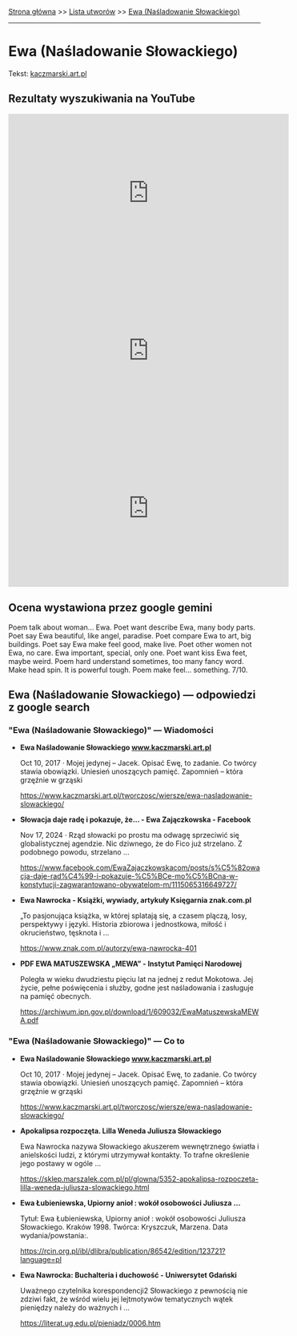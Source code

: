 [Strona główna](../index.md) >> [Lista utworów](../list.md) >> [Ewa (Naśladowanie Słowackiego)](153.md)

---

# Ewa (Naśladowanie Słowackiego)

Tekst: [kaczmarski.art.pl](https://www.kaczmarski.art.pl/tworczosc/wiersze/ewa-nasladowanie-slowackiego/)

## Rezultaty wyszukiwania na YouTube

<iframe width="560" height="315" src="https://www.youtube.com/embed/CbgDBzEse2I?si=IdontcarewhotheIRSsendsImnotpayingtaxes" title="YouTube video player" frameborder="0" allow="accelerometer; autoplay; clipboard-write; encrypted-media; gyroscope; picture-in-picture; web-share" referrerpolicy="strict-origin-when-cross-origin" allowfullscreen></iframe>

<iframe width="560" height="315" src="https://www.youtube.com/embed/b1dejh2HIyU?si=IdontcarewhotheIRSsendsImnotpayingtaxes" title="YouTube video player" frameborder="0" allow="accelerometer; autoplay; clipboard-write; encrypted-media; gyroscope; picture-in-picture; web-share" referrerpolicy="strict-origin-when-cross-origin" allowfullscreen></iframe>

<iframe width="560" height="315" src="https://www.youtube.com/embed/-YGS9vhmFS0?si=IdontcarewhotheIRSsendsImnotpayingtaxes" title="YouTube video player" frameborder="0" allow="accelerometer; autoplay; clipboard-write; encrypted-media; gyroscope; picture-in-picture; web-share" referrerpolicy="strict-origin-when-cross-origin" allowfullscreen></iframe>

## Ocena wystawiona przez google gemini

Poem talk about woman... Ewa. Poet want describe Ewa, many body parts. Poet say Ewa beautiful, like angel, paradise. Poet compare Ewa to art, big buildings. Poet say Ewa make feel good, make live. Poet other women not Ewa, no care. Ewa important, special, only one. Poet want kiss Ewa feet, maybe weird.  Poem hard understand sometimes, too many fancy word. Make head spin. It is powerful tough. Poem make feel... something. 7/10.


## Ewa (Naśladowanie Słowackiego) — odpowiedzi z google search

### "Ewa (Naśladowanie Słowackiego)" — Wiadomości

- **Ewa Naśladowanie Słowackiego www.kaczmarski.art.pl**

    Oct 10, 2017  ·  Mojej jedynej – Jacek. Opisać Ewę, to zadanie. Co twórcy stawia obowiązki. Uniesień unoszących pamięć. Zapomnień – która grzęźnie w grząski 

   <https://www.kaczmarski.art.pl/tworczosc/wiersze/ewa-nasladowanie-slowackiego/>
- **Słowacja daje radę i pokazuje, że... - Ewa Zajączkowska - Facebook**

    Nov 17, 2024  ·  Rząd słowacki po prostu ma odwagę sprzeciwić się globalistycznej agendzie. Nic dziwnego, że do Fico już strzelano. Z podobnego powodu, strzelano ... 

   <https://www.facebook.com/EwaZajaczkowskacom/posts/s%C5%82owacja-daje-rad%C4%99-i-pokazuje-%C5%BCe-mo%C5%BCna-w-konstytucji-zagwarantowano-obywatelom-m/1115065316649727/>
- **Ewa Nawrocka - Książki, wywiady, artykuły  Księgarnia znak.com.pl**

    „To pasjonująca książka, w której splatają się, a czasem plączą, losy, perspektywy i języki. Historia zbiorowa i jednostkowa, miłość i okrucieństwo, tęsknota i ... 

   <https://www.znak.com.pl/autorzy/ewa-nawrocka-401>
- **PDF EWA MATUSZEWSKA „MEWA” - Instytut Pamięci Narodowej**

    Poległa w wieku dwudziestu pięciu lat na jednej z redut Mokotowa. Jej życie, pełne poświęcenia i służby, godne jest naśladowania i zasługuje na pamięć obecnych. 

   <https://archiwum.ipn.gov.pl/download/1/609032/EwaMatuszewskaMEWA.pdf>

### "Ewa (Naśladowanie Słowackiego)" — Co to

- **Ewa Naśladowanie Słowackiego www.kaczmarski.art.pl**

    Oct 10, 2017  ·  Mojej jedynej – Jacek. Opisać Ewę, to zadanie. Co twórcy stawia obowiązki. Uniesień unoszących pamięć. Zapomnień – która grzęźnie w grząski 

   <https://www.kaczmarski.art.pl/tworczosc/wiersze/ewa-nasladowanie-slowackiego/>
- **Apokalipsa rozpoczęta. Lilla Weneda Juliusza Słowackiego**

    Ewa Nawrocka nazywa Słowackiego akuszerem wewnętrznego światła i anielskości ludzi, z którymi utrzymywał kontakty. To trafne określenie jego postawy w ogóle ... 

   <https://sklep.marszalek.com.pl/pl/glowna/5352-apokalipsa-rozpoczeta-lilla-weneda-juliusza-slowackiego.html>
- **Ewa Łubieniewska, Upiorny anioł : wokół osobowości Juliusza ...**

    Tytuł: Ewa Łubieniewska, Upiorny anioł : wokół osobowości Juliusza Słowackiego. Kraków 1998. Twórca: Kryszczuk, Marzena. Data wydania/powstania:. 

   <https://rcin.org.pl/ibl/dlibra/publication/86542/edition/123721?language=pl>
- **Ewa Nawrocka: Buchalteria i duchowość -  Uniwersytet Gdański**

    Uważnego czytelnika korespondencji2 Słowackiego z pewnością nie zdziwi fakt, że wśród wielu jej lejtmotywów tematycznych wątek pieniędzy należy do ważnych i ... 

   <https://literat.ug.edu.pl/pieniadz/0006.htm>


